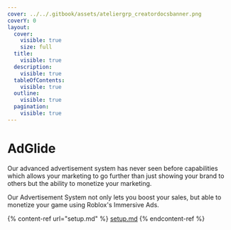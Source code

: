 ```yaml
---
cover: ../../.gitbook/assets/ateliergrp_creatordocsbanner.png
coverY: 0
layout:
  cover:
    visible: true
    size: full
  title:
    visible: true
  description:
    visible: true
  tableOfContents:
    visible: true
  outline:
    visible: true
  pagination:
    visible: true
---
```


# AdGlide

Our advanced advertisement system has never seen before capabilities which allows your marketing to go further than just showing your brand to others but the ability to monetize your marketing.

Our Advertisement System not only lets you boost your sales, but able to monetize your game using Roblox's Immersive Ads.

{% content-ref url="setup.md" %}
[setup.md](setup.md)
{% endcontent-ref %}
